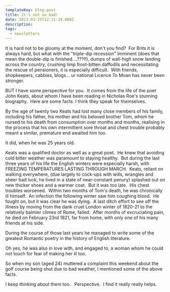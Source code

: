 ```yaml
---
templateKey: blog-post
title: It's not so bad!
date: 2013-03-25T12:11:19.000Z
description:
tags:
  - newsletters
---
```


It is hard not to be gloomy at the moment, don't you find?  For Brits it is
always hard, but what with the "triple-dip recession" imminent (does that mean
the double-dip is finished....???!!), dumps of wall-high snow landing across the
country, crushing limp frost-bitten daffodils and necessitating the rescue of
pensioners, it is especially difficult.  With friends, shopkeepers, cabbies,
blogs... ur national Licence To Moan has never been stronger.

BUT I have some perspective for you.  It comes from the life of the poet John
Keats, about whom I have been reading in Nicholas Roe's stunning biography.
 Here are some facts. I think they speak for themselves.

By the age of twenty two Keats had lost many close members of his family,
including his father, his mother and his beloved brother Tom, whom he nursed to
his death from consumption over months and months, realising in the process that
his own intermittent sore throat and chest trouble probably meant a similar,
premature end awaited him too.

It did, when he was 25 years old.

Keats was a qualified doctor as well as a great poet.  He knew that avoiding
cold bitter weather was paramount to staying healthy.  But during the last three
years of his life the English winters were especially harsh, with FREEZING
TEMPERATURES LASTING THROUGH MARCH.  Keats, reliant on walking everywhere, (due
largely to cock-ups with wills, wrangles and sheer bad luck, he lived in a state
of near-constant penury) splashed out on new thicker shoes and a warmer coat.
 But it was too late.  His chest troubles worsened.  Within two months of Tom's
death, he was chronically ill himself.  An infection the following winter saw
him coughing blood.  He fought on, but it was clear he was dying.  A last ditch
effort to see off the illness by moving from the dank cruel London winter of
1820-21 to the relatively balmier climes of Rome, failed.  After months of
excruciating pain, he died on February 23rd 1821, far from home, with only one
of his many friends at his side.

During the course of those last years he managed to write some of the greatest
Romantic poetry in the history of English literature.

Oh yes, he was also in love with, and engaged to, a woman whom he could not
touch for fear of making her ill too.

So when my son (aged 24) muttered a complaint this weekend about the golf course
being shut due to bad weather, I mentioned some of the above facts.

I keep thinking about them too.   Perspective.  I find it really really helps.
